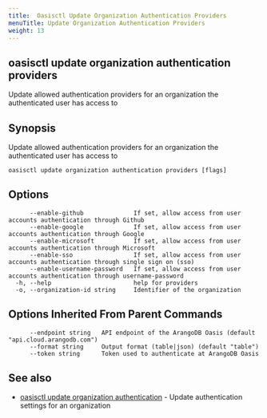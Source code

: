 ```yaml
---
title:  Oasisctl Update Organization Authentication Providers
menuTitle: Update Organization Authentication Providers
weight: 13
---
```

## oasisctl update organization authentication providers

Update allowed authentication providers for an organization the authenticated user has access to

## Synopsis
Update allowed authentication providers for an organization the authenticated user has access to

```
oasisctl update organization authentication providers [flags]
```

## Options
```
      --enable-github              If set, allow access from user accounts authentication through Github
      --enable-google              If set, allow access from user accounts authentication through Google
      --enable-microsoft           If set, allow access from user accounts authentication through Microsoft
      --enable-sso                 If set, allow access from user accounts authentication through single sign on (sso)
      --enable-username-password   If set, allow access from user accounts authentication through username-password
  -h, --help                       help for providers
  -o, --organization-id string     Identifier of the organization
```

## Options Inherited From Parent Commands
```
      --endpoint string   API endpoint of the ArangoDB Oasis (default "api.cloud.arangodb.com")
      --format string     Output format (table|json) (default "table")
      --token string      Token used to authenticate at ArangoDB Oasis
```

## See also
* [oasisctl update organization authentication](update-organization-authentication.md)	 - Update authentication settings for an organization

